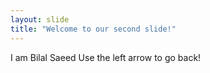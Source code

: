 ```yaml
---
layout: slide
title: "Welcome to our second slide!"
---
```

I am Bilal Saeed
Use the left arrow to go back!
